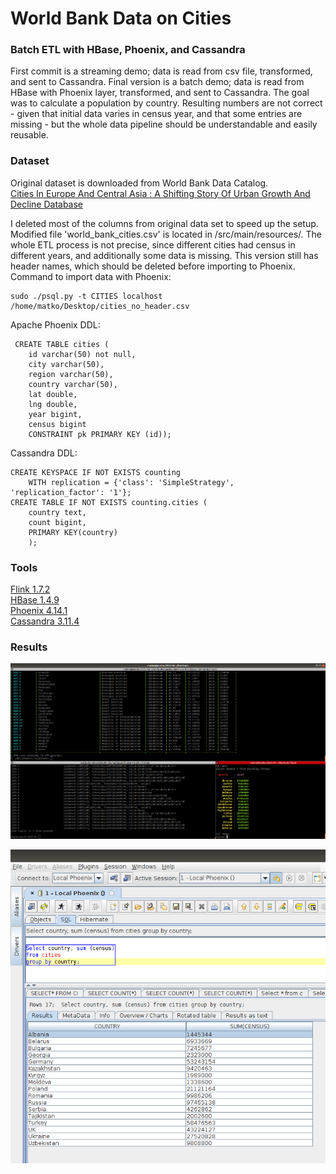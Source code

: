# World Bank Data on Cities
### Batch ETL with HBase, Phoenix, and Cassandra

First commit is a streaming demo; data is read from csv file, transformed, and sent to Cassandra.
Final version is a batch demo; data is read from HBase with Phoenix layer, transformed, and sent to Cassandra.
The goal was to calculate a population by country.
Resulting numbers are not correct - given that initial data varies in census year, and that some entries are missing - but the whole data pipeline should be understandable and easily reusable.

### Dataset

Original dataset is downloaded from World Bank Data Catalog.  
[Cities In Europe And Central Asia : A Shifting Story Of Urban Growth And Decline Database](https://datacatalog.worldbank.org/dataset/cities-europe-and-central-asia-shifting-story-urban-growth-and-decline-dataset)

I deleted most of the columns from original data set to speed up the setup.
Modified file 'world_bank_cities.csv' is located in /src/main/resources/.
The whole ETL process is not precise, since different cities had census in different years, and additionally some data is missing.
This version still has header names, which should be deleted before importing to Phoenix.
Command to import data with Phoenix:  

    sudo ./psql.py -t CITIES localhost /home/matko/Desktop/cities_no_header.csv

Apache Phoenix DDL:

     CREATE TABLE cities (
        id varchar(50) not null,
        city varchar(50),
        region varchar(50), 
        country varchar(50),
        lat double,
        lng double,
        year bigint,
        census bigint
        CONSTRAINT pk PRIMARY KEY (id));

Cassandra DDL:

    CREATE KEYSPACE IF NOT EXISTS counting
        WITH replication = {'class': 'SimpleStrategy', 'replication_factor': '1'};
    CREATE TABLE IF NOT EXISTS counting.cities (
        country text,
        count bigint,
        PRIMARY KEY(country)
        );
        
### Tools

[Flink 1.7.2](https://flink.apache.org/)  
[HBase 1.4.9](https://hbase.apache.org/)  
[Phoenix 4.14.1](https://phoenix.apache.org/)  
[Cassandra 3.11.4](http://cassandra.apache.org/)  


### Results

![Hbase - Phoenix - Cassandra - Matko Soric](https://raw.githubusercontent.com/matkosoric/CitiesBatch/master/src/main/resources/hbase-phoenix-cassandra.png?raw=true "Hbase - Phoenix - Cassandra - Matko Soric")
  
![Squirrel - Phoenix - Matko Soric](https://raw.githubusercontent.com/matkosoric/CitiesBatch/master/src/main/resources/phoenix_squirrel.png?raw=true "Squirrel - Phoenix - Matko Soric")
